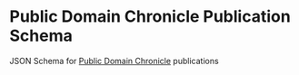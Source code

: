 # Public Domain Chronicle Publication Schema

JSON Schema for [Public Domain Chronicle](https://publicdomainchronicle.org) publications
